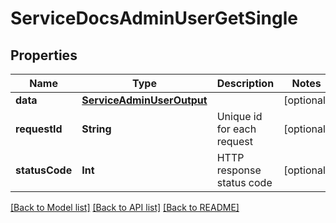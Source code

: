# ServiceDocsAdminUserGetSingle

## Properties
Name | Type | Description | Notes
------------ | ------------- | ------------- | -------------
**data** | [**ServiceAdminUserOutput**](ServiceAdminUserOutput.md) |  | [optional] 
**requestId** | **String** | Unique id for each request | [optional] 
**statusCode** | **Int** | HTTP response status code | [optional] 

[[Back to Model list]](../README.md#documentation-for-models) [[Back to API list]](../README.md#documentation-for-api-endpoints) [[Back to README]](../README.md)


